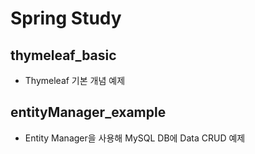 # Spring Study

## thymeleaf_basic

- Thymeleaf 기본 개념 예제

## entityManager_example

- Entity Manager을 사용해 MySQL DB에 Data CRUD 예제